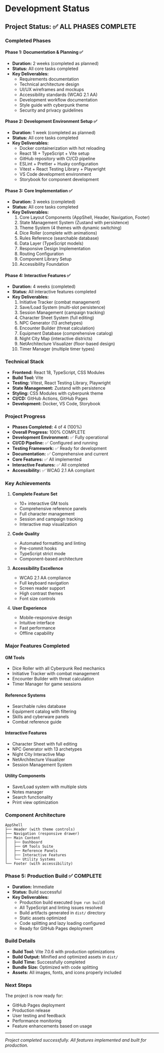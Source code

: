 # Development Status

## Project Status: ✅ ALL PHASES COMPLETE

### Completed Phases

#### Phase 1: Documentation & Planning ✅
- **Duration:** 2 weeks (completed as planned)
- **Status:** All core tasks completed
- **Key Deliverables:**
  - Requirements documentation
  - Technical architecture design
  - UI/UX wireframes and mockups
  - Accessibility standards (WCAG 2.1 AA)
  - Development workflow documentation
  - Style guide with cyberpunk theme
  - Security and privacy guidelines

#### Phase 2: Development Environment Setup ✅
- **Duration:** 1 week (completed as planned)
- **Status:** All core tasks completed
- **Key Deliverables:**
  - Docker containerization with hot reloading
  - React 18 + TypeScript + Vite setup
  - GitHub repository with CI/CD pipeline
  - ESLint + Prettier + Husky configuration
  - Vitest + React Testing Library + Playwright
  - VS Code development environment
  - Storybook for component development

#### Phase 3: Core Implementation ✅
- **Duration:** 3 weeks (completed)
- **Status:** All core tasks completed
- **Key Deliverables:**
  1. Core Layout Components (AppShell, Header, Navigation, Footer)
  2. State Management System (Zustand with persistence)
  3. Theme System (4 themes with dynamic switching)
  4. Dice Roller (complete with animations)
  5. Rules Reference (searchable database)
  6. Data Layer (TypeScript models)
  7. Responsive Design Implementation
  8. Routing Configuration
  9. Component Library Setup
  10. Accessibility Foundation

#### Phase 4: Interactive Features ✅
- **Duration:** 4 weeks (completed)
- **Status:** All interactive features completed
- **Key Deliverables:**
  1. Initiative Tracker (combat management)
  2. Save/Load System (multi-slot persistence)
  3. Session Management (campaign tracking)
  4. Character Sheet System (full editing)
  5. NPC Generator (13 archetypes)
  6. Encounter Builder (threat calculation)
  7. Equipment Database (comprehensive catalog)
  8. Night City Map (interactive districts)
  9. NetArchitecture Visualizer (floor-based design)
  10. Timer Manager (multiple timer types)

### Technical Stack

- **Frontend:** React 18, TypeScript, CSS Modules
- **Build Tool:** Vite
- **Testing:** Vitest, React Testing Library, Playwright
- **State Management:** Zustand with persistence
- **Styling:** CSS Modules with cyberpunk theme
- **CI/CD:** GitHub Actions, GitHub Pages
- **Development:** Docker, VS Code, Storybook

### Project Progress

- **Phases Completed:** 4 of 4 (100%)
- **Overall Progress:** 100% COMPLETE
- **Development Environment:** ✅ Fully operational
- **CI/CD Pipeline:** ✅ Configured and running
- **Testing Framework:** ✅ Ready for development
- **Documentation:** ✅ Comprehensive and current
- **Core Features:** ✅ All implemented
- **Interactive Features:** ✅ All completed
- **Accessibility:** ✅ WCAG 2.1 AA compliant

### Key Achievements

1. **Complete Feature Set**
   - 10+ interactive GM tools
   - Comprehensive reference panels
   - Full character management
   - Session and campaign tracking
   - Interactive map visualization

2. **Code Quality**
   - Automated formatting and linting
   - Pre-commit hooks
   - TypeScript strict mode
   - Component-based architecture

3. **Accessibility Excellence**
   - WCAG 2.1 AA compliance
   - Full keyboard navigation
   - Screen reader support
   - High contrast themes
   - Font size controls

4. **User Experience**
   - Mobile-responsive design
   - Intuitive interface
   - Fast performance
   - Offline capability

### Major Features Completed

#### GM Tools
- Dice Roller with all Cyberpunk Red mechanics
- Initiative Tracker with combat management
- Encounter Builder with threat calculation
- Timer Manager for game sessions

#### Reference Systems
- Searchable rules database
- Equipment catalog with filtering
- Skills and cyberware panels
- Combat reference guide

#### Interactive Features
- Character Sheet with full editing
- NPC Generator with 13 archetypes
- Night City Interactive Map
- NetArchitecture Visualizer
- Session Management System

#### Utility Components
- Save/Load system with multiple slots
- Notes manager
- Search functionality
- Print view optimization

### Component Architecture

```
AppShell
├── Header (with theme controls)
├── Navigation (responsive drawer)
├── Main Content
│   ├── Dashboard
│   ├── GM Tools Suite
│   ├── Reference Panels
│   ├── Interactive Features
│   └── Utility Systems
└── Footer (with accessibility)
```

### Phase 5: Production Build ✅ COMPLETE
- **Duration:** Immediate
- **Status:** Build successful
- **Key Deliverables:**
  - Production build executed (`npm run build`)
  - All TypeScript and linting issues resolved
  - Build artifacts generated in `dist/` directory
  - Static assets optimized
  - Code splitting and lazy loading configured
  - Ready for GitHub Pages deployment

### Build Details
- **Build Tool:** Vite 7.0.6 with production optimizations
- **Build Output:** Minified and optimized assets in `dist/`
- **Build Time:** Successfully completed 
- **Bundle Size:** Optimized with code splitting
- **Assets:** All images, fonts, and icons properly included

### Next Steps

The project is now ready for:
- GitHub Pages deployment
- Production release
- User testing and feedback
- Performance monitoring
- Feature enhancements based on usage

---

*Project completed successfully. All features implemented and built for production.*
